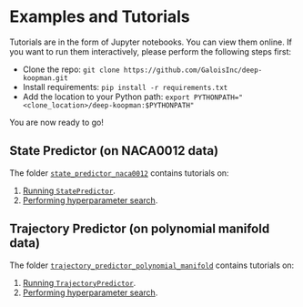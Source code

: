 # Examples and Tutorials
Tutorials are in the form of Jupyter notebooks. You can view them online. If you want to run them interactively, please perform the following steps first:
- Clone the repo: `git clone https://github.com/GaloisInc/deep-koopman.git`
- Install requirements: `pip install -r requirements.txt`
- Add the location to your Python path: `export PYTHONPATH="<clone_location>/deep-koopman:$PYTHONPATH"`

You are now ready to go!

## State Predictor (on NACA0012 data)
The folder [`state_predictor_naca0012`](./state_predictor_naca0012/) contains tutorials on:
1. [Running `StatePredictor`](./state_predictor_naca0012/run.ipynb).
2. [Performing hyperparameter search](./state_predictor_naca0012/hyp_search.ipynb).

## Trajectory Predictor (on polynomial manifold data)
The folder [`trajectory_predictor_polynomial_manifold`](./trajectory_predictor_polynomial_manifold/) contains tutorials on:
1. [Running `TrajectoryPredictor`](./trajectory_predictor_polynomial_manifold/run.ipynb).
2. [Performing hyperparameter search](./trajectory_predictor_polynomial_manifold/hyp_search.ipynb).
